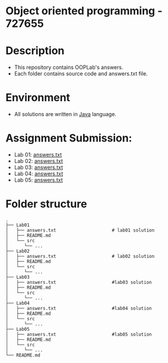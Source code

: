 # Object oriented programming - 727655
# Description
* This repository contains OOPLab's answers.
* Each folder contains source code and answers.txt file.
# Environment
* All solutions are written in [Java](https://en.wikipedia.org/wiki/Java_(programming_language)) language.
# Assignment Submission:
* Lab 01: [answers.txt](./Lab01/answers.txt)
* Lab 02: [answers.txt](./Lab02/answers.txt)
* Lab 03: [answers.txt](./Lab03/answers.txt)
* Lab 04: [answers.txt](./Lab04/answers.txt)
* Lab 05: [answers.txt](./Lab05/answers.txt)
# Folder structure
```
.
├── Lab01
│   ├── answers.txt						# lab01 solution
│   ├── README.md
│   └── src
│      └── ... 
├── Lab02
│   ├── answers.txt						# lab02 solution
│   ├── README.md
│   └── src
│      └── ... 
├── Lab03
│   ├── answers.txt						#lab03 solution
│   ├── README.md
│   └── src
│      └── ... 
├── Lab04	
│   ├── answers.txt						#lab04 solution
│   ├── README.md
│   └── src
│      └── ... 
├── Lab05
│   ├── answers.txt						#lab05 solution
│   ├── README.md
│   └── src
│      └── ... 
└── README.md
```
